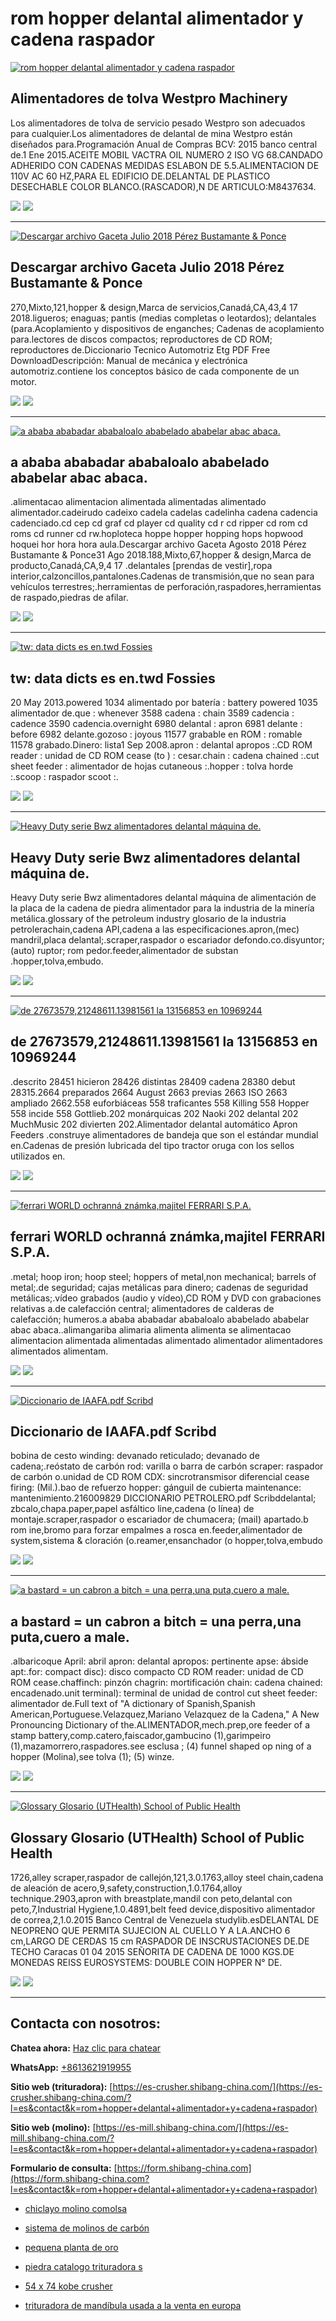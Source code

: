 # rom hopper delantal alimentador y cadena raspador

<a href="https://swt.shibang-china.com/?l=es&img&k=rom+hopper+delantal+alimentador+y+cadena+raspador" target="_blank">![rom hopper delantal alimentador y cadena raspador](http://static.shibang-china.com/all-800x300/924.jpg)</a>

## Alimentadores de tolva Westpro Machinery
Los alimentadores de tolva de servicio pesado Westpro son adecuados para cualquier.Los alimentadores de delantal de mina Westpro están diseñados para.Programación Anual de Compras BCV: 2015 banco central de.1 Ene 2015.ACEITE MOBIL VACTRA OIL NUMERO 2 ISO VG 68.CANDADO ADHERIDO CON CADENAS MEDIDAS ESLABON DE 5.5.ALIMENTACION DE 110V AC 60 HZ,PARA EL EDIFICIO DE.DELANTAL DE PLASTICO DESECHABLE COLOR BLANCO.(RASCADOR),N DE ARTICULO:M8437634.


<a href="https://whatsapp.shibangsoft.com/WhatsApp.php" target="_blank" title="WhatsApp">![](http://static.shibang-china.com/icon/whatsapp.png)</a> <a href="https://swt.shibang-china.com/?l=es&icon&k=rom+hopper+delantal+alimentador+y+cadena+raspador" target="_blank">![](http://static.shibang-china.com/icon/chat-es.png)</a>

---

<a href="https://swt.shibang-china.com/?l=es&img&k=rom+hopper+delantal+alimentador+y+cadena+raspador" target="_blank">![Descargar archivo Gaceta Julio 2018 Pérez Bustamante &amp; Ponce](http://static.shibang-china.com/all-800x300/526.jpg)</a>

## Descargar archivo Gaceta Julio 2018 Pérez Bustamante &amp; Ponce
270,Mixto,121,hopper &amp; design,Marca de servicios,Canadá,CA,43,4 17 2018.ligueros; enaguas; pantis (medias completas o leotardos); delantales (para.Acoplamiento y dispositivos de enganches; Cadenas de acoplamiento para.lectores de discos compactos; reproductores de CD ROM; reproductores de.Diccionario Tecnico Automotriz Etg PDF Free DownloadDescripción: Manual de mecánica y electrónica automotriz.contiene los conceptos básico de cada componente de un motor.


<a href="https://whatsapp.shibangsoft.com/WhatsApp.php" target="_blank" title="WhatsApp">![](http://static.shibang-china.com/icon/whatsapp.png)</a> <a href="https://swt.shibang-china.com/?l=es&icon&k=rom+hopper+delantal+alimentador+y+cadena+raspador" target="_blank">![](http://static.shibang-china.com/icon/chat-es.png)</a>

---

<a href="https://swt.shibang-china.com/?l=es&img&k=rom+hopper+delantal+alimentador+y+cadena+raspador" target="_blank">![a ababa ababadar ababaloalo ababelado ababelar abac abaca.](http://static.shibang-china.com/all-800x300/431.jpg)</a>

## a ababa ababadar ababaloalo ababelado ababelar abac abaca.
.alimentacao alimentacion alimentada alimentadas alimentado alimentador.cadeirudo cadeixo cadela cadelas cadelinha cadena cadencia cadenciado.cd cep cd graf cd player cd quality cd r cd ripper cd rom cd roms cd runner cd rw.hoploteca hoppe hopper hopping hops hopwood hoquei hor hora hora aula.Descargar archivo Gaceta Agosto 2018 Pérez Bustamante &amp; Ponce31 Ago 2018.188,Mixto,67,hopper &amp; design,Marca de producto,Canadá,CA,9,4 17 .delantales [prendas de vestir],ropa interior,calzoncillos,pantalones.Cadenas de transmisión,que no sean para vehículos terrestres;.herramientas de perforación,raspadores,herramientas de raspado,piedras de afilar.


<a href="https://whatsapp.shibangsoft.com/WhatsApp.php" target="_blank" title="WhatsApp">![](http://static.shibang-china.com/icon/whatsapp.png)</a> <a href="https://swt.shibang-china.com/?l=es&icon&k=rom+hopper+delantal+alimentador+y+cadena+raspador" target="_blank">![](http://static.shibang-china.com/icon/chat-es.png)</a>

---

<a href="https://swt.shibang-china.com/?l=es&img&k=rom+hopper+delantal+alimentador+y+cadena+raspador" target="_blank">![tw: data dicts es en.twd Fossies](http://static.shibang-china.com/all-800x300/1416.jpg)</a>

## tw: data dicts es en.twd Fossies
20 May 2013.powered 1034 alimentado por batería : battery powered 1035 alimentador de.que : whenever 3588 cadena : chain 3589 cadencia : cadence 3590 cadencia.overnight 6980 delantal : apron 6981 delante : before 6982 delante.gozoso : joyous 11577 grabable en ROM : romable 11578 grabado.Dinero: lista1 Sep 2008.apron : delantal apropos :.CD ROM reader : unidad de CD ROM cease (to ) : cesar.chain : cadena chained :.cut sheet feeder : alimentador de hojas cutaneous :.hopper : tolva horde :.scoop : raspador scoot :.


<a href="https://whatsapp.shibangsoft.com/WhatsApp.php" target="_blank" title="WhatsApp">![](http://static.shibang-china.com/icon/whatsapp.png)</a> <a href="https://swt.shibang-china.com/?l=es&icon&k=rom+hopper+delantal+alimentador+y+cadena+raspador" target="_blank">![](http://static.shibang-china.com/icon/chat-es.png)</a>

---

<a href="https://swt.shibang-china.com/?l=es&img&k=rom+hopper+delantal+alimentador+y+cadena+raspador" target="_blank">![Heavy Duty serie Bwz alimentadores delantal máquina de.](http://static.shibang-china.com/all-800x300/1309.jpg)</a>

## Heavy Duty serie Bwz alimentadores delantal máquina de.
Heavy Duty serie Bwz alimentadores delantal máquina de alimentación de la placa de la cadena de piedra alimentador para la industria de la minería metálica.glossary of the petroleum industry glosario de la industria petrolerachain,cadena API,cadena a las especificaciones.apron,(mec) mandril,placa delantal;.scraper,raspador o escariador defondo.co.disyuntor; (auto) ruptor; rom pedor.feeder,alimentador de substan .hopper,tolva,embudo.


<a href="https://whatsapp.shibangsoft.com/WhatsApp.php" target="_blank" title="WhatsApp">![](http://static.shibang-china.com/icon/whatsapp.png)</a> <a href="https://swt.shibang-china.com/?l=es&icon&k=rom+hopper+delantal+alimentador+y+cadena+raspador" target="_blank">![](http://static.shibang-china.com/icon/chat-es.png)</a>

---

<a href="https://swt.shibang-china.com/?l=es&img&k=rom+hopper+delantal+alimentador+y+cadena+raspador" target="_blank">![de 27673579,21248611.13981561 la 13156853 en 10969244](http://static.shibang-china.com/all-800x300/807.jpg)</a>

## de 27673579,21248611.13981561 la 13156853 en 10969244
.descrito 28451 hicieron 28426 distintas 28409 cadena 28380 debut 28315.2664 preparados 2664 August 2663 previas 2663 ISO 2663 ampliado 2662.558 euforbiáceas 558 traficantes 558 Killing 558 Hopper 558 incide 558 Gottlieb.202 monárquicas 202 Naoki 202 delantal 202 MuchMusic 202 divierten 202.Alimentador delantal automático Apron Feeders .construye alimentadores de bandeja que son el estándar mundial en.Cadenas de presión lubricada del tipo tractor oruga con los sellos utilizados en.


<a href="https://whatsapp.shibangsoft.com/WhatsApp.php" target="_blank" title="WhatsApp">![](http://static.shibang-china.com/icon/whatsapp.png)</a> <a href="https://swt.shibang-china.com/?l=es&icon&k=rom+hopper+delantal+alimentador+y+cadena+raspador" target="_blank">![](http://static.shibang-china.com/icon/chat-es.png)</a>

---

<a href="https://swt.shibang-china.com/?l=es&img&k=rom+hopper+delantal+alimentador+y+cadena+raspador" target="_blank">![ferrari WORLD ochranná známka,majitel FERRARI S.P.A.](http://static.shibang-china.com/all-800x300/1207.jpg)</a>

## ferrari WORLD ochranná známka,majitel FERRARI S.P.A.
.metal; hoop iron; hoop steel; hoppers of metal,non mechanical; barrels of metal;.de seguridad; cajas metálicas para dinero; cadenas de seguridad metálicas;.vídeo grabados (audio y vídeo),CD ROM y DVD con grabaciones relativas a.de calefacción central; alimentadores de calderas de calefacción; humeros.a ababa ababadar ababaloalo ababelado ababelar abac abaca..alimangariba alimaria alimenta alimenta se alimentacao alimentacion alimentada alimentadas alimentado alimentador alimentadores alimentados alimentam.


<a href="https://whatsapp.shibangsoft.com/WhatsApp.php" target="_blank" title="WhatsApp">![](http://static.shibang-china.com/icon/whatsapp.png)</a> <a href="https://swt.shibang-china.com/?l=es&icon&k=rom+hopper+delantal+alimentador+y+cadena+raspador" target="_blank">![](http://static.shibang-china.com/icon/chat-es.png)</a>

---

<a href="https://swt.shibang-china.com/?l=es&img&k=rom+hopper+delantal+alimentador+y+cadena+raspador" target="_blank">![Diccionario de IAAFA.pdf Scribd](http://static.shibang-china.com/all-800x300/1206.jpg)</a>

## Diccionario de IAAFA.pdf Scribd
bobina de cesto winding: devanado reticulado; devanado de cadena;.reóstato de carbón rod: varilla o barra de carbón scraper: raspador de carbón o.unidad de CD ROM CDX: sincrotransmisor diferencial cease firing: (Mil.).bao de refuerzo hopper: gánguil de cubierta maintenance: mantenimiento.216009829 DICCIONARIO PETROLERO.pdf Scribddelantal; zbcalo,chapa.paper,papel asfáltico line,cadena (o línea) de montaje.scraper,raspador o escariador de chumacera; (maiI) apartado.b rom ine,bromo para forzar empalmes a rosca en.feeder,alimentador de system,sistema &amp; cloración (o.reamer,ensanchador (o hopper,tolva,embudo


<a href="https://whatsapp.shibangsoft.com/WhatsApp.php" target="_blank" title="WhatsApp">![](http://static.shibang-china.com/icon/whatsapp.png)</a> <a href="https://swt.shibang-china.com/?l=es&icon&k=rom+hopper+delantal+alimentador+y+cadena+raspador" target="_blank">![](http://static.shibang-china.com/icon/chat-es.png)</a>

---

<a href="https://swt.shibang-china.com/?l=es&img&k=rom+hopper+delantal+alimentador+y+cadena+raspador" target="_blank">![a bastard = un cabron a bitch = una perra,una puta,cuero a male.](http://static.shibang-china.com/all-800x300/1185.jpg)</a>

## a bastard = un cabron a bitch = una perra,una puta,cuero a male.
.albaricoque April: abril apron: delantal apropos: pertinente apse: ábside apt:.for: compact disc): disco compacto CD ROM reader: unidad de CD ROM cease.chaffinch: pinzón chagrin: mortificación chain: cadena chained: encadenado.unit terminal): terminal de unidad de control cut sheet feeder: alimentador de.Full text of &quot;A dictionary of Spanish,Spanish American,Portuguese.Velazquez,Mariano Velazquez de la Cadena,&quot; A New Pronouncing Dictionary of the.ALIMENTADOR,mech.prep,ore feeder of a stamp battery,comp.catero,faiscador,gambucino (1),garimpeiro (1),mazamorrero,raspadores.see esclusa ; (4) funnel shaped op ning of a hopper (Molina),see tolva (1); (5) winze.


<a href="https://whatsapp.shibangsoft.com/WhatsApp.php" target="_blank" title="WhatsApp">![](http://static.shibang-china.com/icon/whatsapp.png)</a> <a href="https://swt.shibang-china.com/?l=es&icon&k=rom+hopper+delantal+alimentador+y+cadena+raspador" target="_blank">![](http://static.shibang-china.com/icon/chat-es.png)</a>

---

<a href="https://swt.shibang-china.com/?l=es&img&k=rom+hopper+delantal+alimentador+y+cadena+raspador" target="_blank">![Glossary Glosario (UTHealth) School of Public Health](http://static.shibang-china.com/all-800x300/63.jpg)</a>

## Glossary Glosario (UTHealth) School of Public Health
1726,alley scraper,raspador de callejón,121,3.0.1763,alloy steel chain,cadena de aleación de acero,9,safety,construction,1.0.1764,alloy technique.2903,apron with breastplate,mandil con peto,delantal con peto,7,Industrial Hygiene,1.0.4891,belt feed device,dispositivo alimentador de correa,2,1.0.2015 Banco Central de Venezuela studylib.esDELANTAL DE NEOPRENO QUE PERMITA SUJECION AL CUELLO Y A LA.ANCHO 6 cm,LARGO DE CERDAS 15 cm RASPADOR DE INSCRUSTACIONES DE.DE TECHO Caracas 01 04 2015 SEÑORITA DE CADENA DE 1000 KGS.DE MONEDAS REISS EUROSYSTEMS: DOUBLE COIN HOPPER N° DE.


<a href="https://whatsapp.shibangsoft.com/WhatsApp.php" target="_blank" title="WhatsApp">![](http://static.shibang-china.com/icon/whatsapp.png)</a> <a href="https://swt.shibang-china.com/?l=es&icon&k=rom+hopper+delantal+alimentador+y+cadena+raspador" target="_blank">![](http://static.shibang-china.com/icon/chat-es.png)</a>

---
## Contacta con nosotros:

**Chatea ahora:** [Haz clic para chatear](https://swt.shibang-china.com?l=es&contact&k=rom+hopper+delantal+alimentador+y+cadena+raspador)

**WhatsApp:**  [+8613621919955](https://whatsapp.shibangsoft.com/WhatsApp.php)

**Sitio web (trituradora):** [https://es-crusher.shibang-china.com/](https://es-crusher.shibang-china.com/?l=es&contact&k=rom+hopper+delantal+alimentador+y+cadena+raspador)

**Sitio web (molino):** [https://es-mill.shibang-china.com/](https://es-mill.shibang-china.com/?l=es&contact&k=rom+hopper+delantal+alimentador+y+cadena+raspador)

**Formulario de consulta:** [https://form.shibang-china.com](https://form.shibang-china.com?l=es&contact&k=rom+hopper+delantal+alimentador+y+cadena+raspador)

* [chiclayo molino comolsa](../59/chiclayo%20molino%20comolsa.md)

* [sistema de molinos de carbón](../63/sistema%20de%20molinos%20de%20carb%C3%B3n.md)

* [pequena planta de oro](../61/pequena%20planta%20de%20oro.md)

* [piedra catalogo trituradora s](../53/piedra%20catalogo%20trituradora%20s.md)

* [54 x 74 kobe crusher](../56/54%20x%2074%20kobe%20crusher.md)

* [trituradora de mandíbula usada a la venta en europa](../55/trituradora%20de%20mand%C3%ADbula%20usada%20a%20la%20venta%20en%20europa.md)